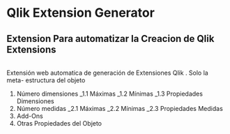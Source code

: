 
# Qlik Extension Generator
## Extension Para automatizar la Creacion de Qlik Extensions 
###### 

Extensión web automatica de generación de Extensiones Qlik . Solo la meta- estructura del objeto

1. Número dimensiones
_1.1 Máximas
_1.2 Mínimas
_1.3 Propiedades Dimensiones
2. Número medidas
    _2.1 Máximas
    _2.2 Mínimas
    _2.3 Propiedades Medidas
3. Add-Ons
4. Otras Propiedades del Objeto




